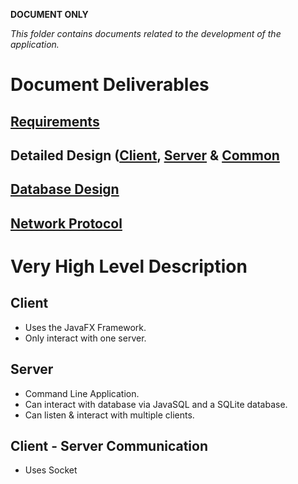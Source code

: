 __DOCUMENT ONLY__

_This folder contains documents related to the development of the application._

# Document Deliverables
## [Requirements](Requirements/README.md)
## Detailed Design ([Client](Client_Design), [Server](Server_Design) & [Common](Common_Classes)
## [Database Design](Database)
## [Network Protocol](Networking)

# Very High Level Description
## Client
- Uses the JavaFX Framework.
- Only interact with one server.

## Server
- Command Line Application.
- Can interact with database via JavaSQL and a SQLite database.
- Can listen & interact with multiple clients.

## Client - Server Communication
- Uses Socket